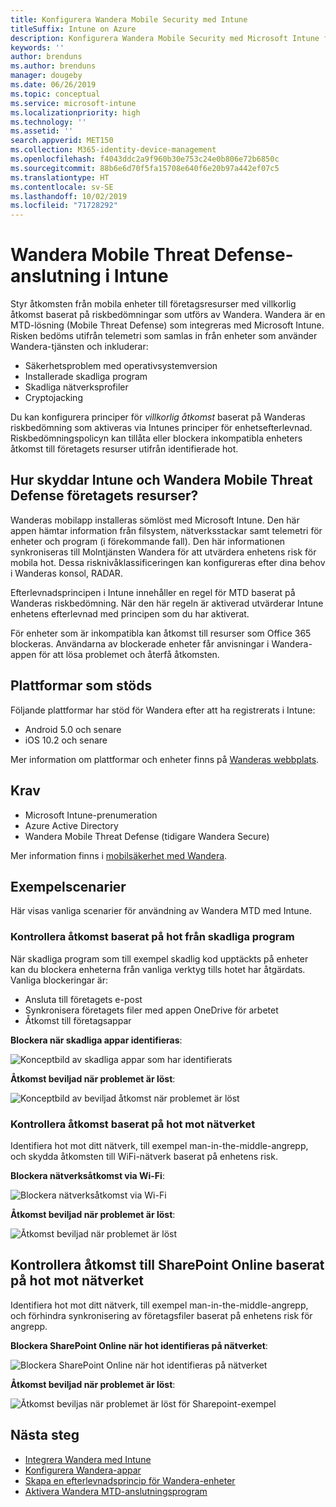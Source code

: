```yaml
---
title: Konfigurera Wandera Mobile Security med Intune
titleSuffix: Intune on Azure
description: Konfigurera Wandera Mobile Security med Microsoft Intune för att styra mobil enhetsåtkomst till företagets resurser.
keywords: ''
author: brenduns
ms.author: brenduns
manager: dougeby
ms.date: 06/26/2019
ms.topic: conceptual
ms.service: microsoft-intune
ms.localizationpriority: high
ms.technology: ''
ms.assetid: ''
search.appverid: MET150
ms.collection: M365-identity-device-management
ms.openlocfilehash: f4043ddc2a9f960b30e753c24e0b806e72b6850c
ms.sourcegitcommit: 88b6e6d70f5fa15708e640f6e20b97a442ef07c5
ms.translationtype: HT
ms.contentlocale: sv-SE
ms.lasthandoff: 10/02/2019
ms.locfileid: "71728292"
---
```

# <a name="wandera-mobile-threat-defense-connector-with-intune"></a>Wandera Mobile Threat Defense-anslutning i Intune  

Styr åtkomsten från mobila enheter till företagsresurser med villkorlig åtkomst baserat på riskbedömningar som utförs av Wandera. Wandera är en MTD-lösning (Mobile Threat Defense) som integreras med Microsoft Intune.  Risken bedöms utifrån telemetri som samlas in från enheter som använder Wandera-tjänsten och inkluderar:
- Säkerhetsproblem med operativsystemversion
- Installerade skadliga program
- Skadliga nätverksprofiler
- Cryptojacking

Du kan konfigurera principer för *villkorlig åtkomst* baserat på Wanderas riskbedömning som aktiveras via Intunes principer för enhetsefterlevnad. Riskbedömningspolicyn kan tillåta eller blockera inkompatibla enheters åtkomst till företagets resurser utifrån identifierade hot.  


## <a name="how-do-intune-and-wandera-mobile-threat-defense-help-protect-your-company-resources"></a>Hur skyddar Intune och Wandera Mobile Threat Defense företagets resurser?  

Wanderas mobilapp installeras sömlöst med Microsoft Intune. Den här appen hämtar information från filsystem, nätverksstackar samt telemetri för enheter och program (i förekommande fall). Den här informationen synkroniseras till Molntjänsten Wandera för att utvärdera enhetens risk för mobila hot. Dessa risknivåklassificeringen kan konfigureras efter dina behov i Wanderas konsol, RADAR.

Efterlevnadsprincipen i Intune innehåller en regel för MTD baserat på Wanderas riskbedömning. När den här regeln är aktiverad utvärderar Intune enhetens efterlevnad med principen som du har aktiverat.

För enheter som är inkompatibla kan åtkomst till resurser som Office 365 blockeras. Användarna av blockerade enheter får anvisningar i Wandera-appen för att lösa problemet och återfå åtkomsten.

## <a name="supported-platforms"></a>Plattformar som stöds  

Följande plattformar har stöd för Wandera efter att ha registrerats i Intune:

- Android 5.0 och senare  
- iOS 10.2 och senare  

Mer information om plattformar och enheter finns på [Wanderas webbplats](https://www.wandera.com/why-wandera/features/device-support/).

## <a name="prerequisites"></a>Krav  

- Microsoft Intune-prenumeration  
- Azure Active Directory  
- Wandera Mobile Threat Defense (tidigare Wandera Secure)  

Mer information finns i [mobilsäkerhet med Wandera](https://www.wandera.com/mobile-security/).
 
## <a name="sample-scenarios"></a>Exempelscenarier

Här visas vanliga scenarier för användning av Wandera MTD med Intune.

### <a name="control-access-based-on-threats-from-malicious-apps"></a>Kontrollera åtkomst baserat på hot från skadliga program  

När skadliga program som till exempel skadlig kod upptäckts på enheter kan du blockera enheterna från vanliga verktyg tills hotet har åtgärdats. Vanliga blockeringar är:  
- Ansluta till företagets e-post  
- Synkronisera företagets filer med appen OneDrive för arbetet  
- Åtkomst till företagsappar  

**Blockera när skadliga appar identifieras**:

![Konceptbild av skadliga appar som har identifierats](./media/wandera-mtd-connector/wandera-malicious-apps-blocked.png)  

**Åtkomst beviljad när problemet är löst**: 

![Konceptbild av beviljad åtkomst när problemet är löst](./media/wandera-mtd-connector/wandera-malicious-apps-unblocked.png)


### <a name="control-access-based-on-threat-to-network"></a>Kontrollera åtkomst baserat på hot mot nätverket  

Identifiera hot mot ditt nätverk, till exempel man-in-the-middle-angrepp, och skydda åtkomsten till WiFi-nätverk baserat på enhetens risk.  

**Blockera nätverksåtkomst via Wi-Fi**:  

![Blockera nätverksåtkomst via Wi-Fi](./media/wandera-mtd-connector/wandera-network-wifi-blocked.png)

**Åtkomst beviljad när problemet är löst**:  

![Åtkomst beviljad när problemet är löst](./media/wandera-mtd-connector/wandera-network-wifi-unblocked.png)  

## <a name="control-access-to-sharepoint-online-based-on-threat-to-network"></a>Kontrollera åtkomst till SharePoint Online baserat på hot mot nätverket

Identifiera hot mot ditt nätverk, till exempel man-in-the-middle-angrepp, och förhindra synkronisering av företagsfiler baserat på enhetens risk för angrepp.

**Blockera SharePoint Online när hot identifieras på nätverket**:  

![Blockera SharePoint Online när hot identifieras på nätverket](./media/wandera-mtd-connector/wandera-network-spo-blocked.png)  


**Åtkomst beviljad när problemet är löst**:  

![Åtkomst beviljas när problemet är löst för Sharepoint-exempel](./media/wandera-mtd-connector/wandera-network-spo-unblocked.png)  

## <a name="next-steps"></a>Nästa steg

- [Integrera Wandera med Intune](wandera-mtd-connector-integration.md)
- [Konfigurera Wandera-appar](mtd-apps-ios-app-configuration-policy-add-assign.md)
- [Skapa en efterlevnadsprincip för Wandera-enheter](mtd-device-compliance-policy-create.md)
- [Aktivera Wandera MTD-anslutningsprogram](mtd-connector-enable.md)